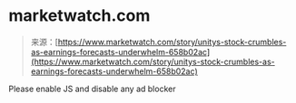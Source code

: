 <!--yml
category: 未分类
date: 2024-05-29 13:26:09
-->

# marketwatch.com

> 来源：[https://www.marketwatch.com/story/unitys-stock-crumbles-as-earnings-forecasts-underwhelm-658b02ac](https://www.marketwatch.com/story/unitys-stock-crumbles-as-earnings-forecasts-underwhelm-658b02ac)

Please enable JS and disable any ad blocker